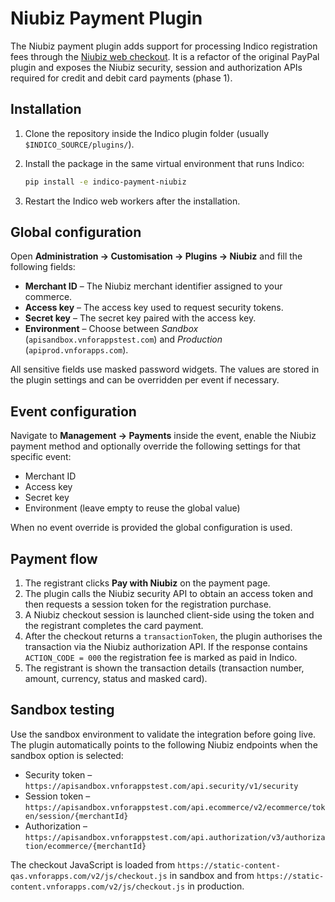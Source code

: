 # Niubiz Payment Plugin

The Niubiz payment plugin adds support for processing Indico registration fees
through the [Niubiz web checkout](https://niubiz.com.pe/). It is a refactor of
the original PayPal plugin and exposes the Niubiz security, session and
authorization APIs required for credit and debit card payments (phase 1).

## Installation

1. Clone the repository inside the Indico plugin folder (usually
   `$INDICO_SOURCE/plugins/`).
2. Install the package in the same virtual environment that runs Indico:

   ```bash
   pip install -e indico-payment-niubiz
   ```

3. Restart the Indico web workers after the installation.

## Global configuration

Open **Administration → Customisation → Plugins → Niubiz** and fill the
following fields:

* **Merchant ID** – The Niubiz merchant identifier assigned to your commerce.
* **Access key** – The access key used to request security tokens.
* **Secret key** – The secret key paired with the access key.
* **Environment** – Choose between *Sandbox* (`apisandbox.vnforappstest.com`)
  and *Production* (`apiprod.vnforapps.com`).

All sensitive fields use masked password widgets. The values are stored in the
plugin settings and can be overridden per event if necessary.

## Event configuration

Navigate to **Management → Payments** inside the event, enable the Niubiz
payment method and optionally override the following settings for that specific
event:

* Merchant ID
* Access key
* Secret key
* Environment (leave empty to reuse the global value)

When no event override is provided the global configuration is used.

## Payment flow

1. The registrant clicks **Pay with Niubiz** on the payment page.
2. The plugin calls the Niubiz security API to obtain an access token and then
   requests a session token for the registration purchase.
3. A Niubiz checkout session is launched client-side using the token and the
   registrant completes the card payment.
4. After the checkout returns a `transactionToken`, the plugin authorises the
   transaction via the Niubiz authorization API. If the response contains
   `ACTION_CODE = 000` the registration fee is marked as paid in Indico.
5. The registrant is shown the transaction details (transaction number, amount,
   currency, status and masked card).

## Sandbox testing

Use the sandbox environment to validate the integration before going live. The
plugin automatically points to the following Niubiz endpoints when the
sandbox option is selected:

* Security token – `https://apisandbox.vnforappstest.com/api.security/v1/security`
* Session token – `https://apisandbox.vnforappstest.com/api.ecommerce/v2/ecommerce/token/session/{merchantId}`
* Authorization – `https://apisandbox.vnforappstest.com/api.authorization/v3/authorization/ecommerce/{merchantId}`

The checkout JavaScript is loaded from `https://static-content-qas.vnforapps.com/v2/js/checkout.js`
in sandbox and from `https://static-content.vnforapps.com/v2/js/checkout.js` in
production.
